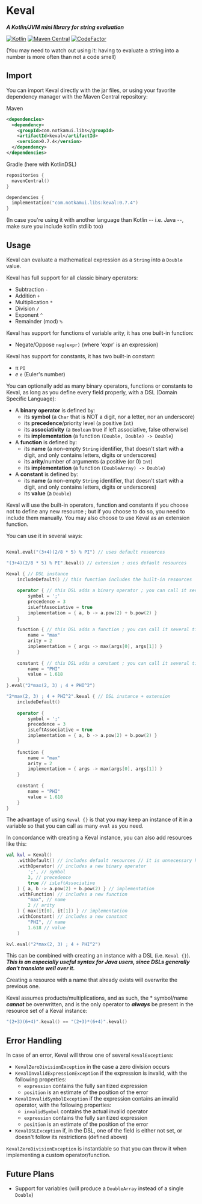 # Keval

***A Kotlin/JVM mini library for string evaluation***

[![Kotlin](https://img.shields.io/badge/Kotlin-1.5.30-7f52ff.svg)](https://kotlinlang.org)
[![Maven Central](https://img.shields.io/maven-central/v/com.notkamui.libs/keval.svg?label=Maven%20Central)](https://search.maven.org/search?q=g:%22com.notkamui.libs%22%20AND%20a:%22keval%22)
[![CodeFactor](https://www.codefactor.io/repository/github/notkamui/keval/badge)](https://www.codefactor.io/repository/github/notkamui/keval)

(You may need to watch out using it:
having to evaluate a string into a number is more often than not a code smell)

## Import

You can import Keval directly with the jar files, or using your favorite dependency manager with the Maven Central
repository:

Maven

```XML
<dependencies>
  <dependency>
    <groupId>com.notkamui.libs</groupId>
    <artifactId>keval</artifactId>
    <version>0.7.4</version>
  </dependency>
</dependencies>
```

Gradle (here with KotlinDSL)

```Kotlin
repositories {
  mavenCentral()
}

dependencies {
  implementation("com.notkamui.libs:keval:0.7.4")
}
```

(In case you're using it with another language than Kotlin -- i.e. Java --, make sure you include kotlin stdlib too)

## Usage

Keval can evaluate a mathematical expression as a `String` into a `Double` value.

Keval has full support for all classic binary operators:

- Subtraction `-`
- Addition `+`
- Multiplication `*`
- Division `/`
- Exponent `^`
- Remainder (mod) `%`

Keval has support for functions of variable arity, it has one built-in function:

- Negate/Oppose `neg(expr)` (where 'expr' is an expression)

Keval has support for constants, it has two built-in constant:

- π `PI`
- *e* `e` (Euler's number)

You can optionally add as many binary operators, functions or constants to Keval, as long as you define every field
properly, with a DSL (Domain Specific Language):

- A **binary operator** is defined by:
  - its **symbol** (a `Char` that is NOT a digit, nor a letter, nor an underscore)
  - its **precedence**/priority level (a positive `Int`)
  - its **associativity** (a `Boolean` true if left associative, false otherwise)
  - its **implementation** (a function `(Double, Double) -> Double`)
- A **function** is defined by:
  - its **name** (a non-empty `String` identifier, that doesn't start with a digit, and only contains letters, digits or
    underscores)
  - its **arity**/number of arguments (a positive (or 0) `Int`)
  - its **implementation** (a function `(DoubleArray) -> Double`)
- A **constant** is defined by:
  - its **name** (a non-empty `String` identifier, that doesn't start with a digit, and only contains letters, digits or
    underscores)
  - its **value** (a `Double`)

Keval will use the built-in operators, function and constants if you choose not to define any new resource ; but if you
choose to do so, you need to include them manually. You may also choose to use Keval as an extension function.

You can use it in several ways:

```Kotlin

Keval.eval("(3+4)(2/8 * 5) % PI") // uses default resources

"(3+4)(2/8 * 5) % PI".keval() // extension ; uses default resources

Keval { // DSL instance
    includeDefault() // this function includes the built-in resources
    
    operator { // this DSL adds a binary operator ; you can call it several times
        symbol = ';'
        precedence = 3
        isLeftAssociative = true
        implementation = { a, b -> a.pow(2) + b.pow(2) }
    }
  
    function { // this DSL adds a function ; you can call it several times
        name = "max"
        arity = 2
        implementation = { args -> max(args[0], args[1]) }
    }
  
    constant { // this DSL adds a constant ; you can call it several times
        name = "PHI"
        value = 1.618
    }
}.eval("2*max(2, 3) ; 4 + PHI^2")

"2*max(2, 3) ; 4 + PHI^2".keval { // DSL instance + extension
    includeDefault()
  
    operator {
        symbol = ';'
        precedence = 3
        isLeftAssociative = true
        implementation = { a, b -> a.pow(2) + b.pow(2) }
    }
  
    function {
        name = "max"
        arity = 2
        implementation = { args -> max(args[0], args[1]) }
    }
  
    constant {
        name = "PHI"
        value = 1.618
    }
}
```

The advantage of using `Keval {}` is that you may keep an instance of it in a variable so that you can call as
many `eval` as you need.

In concordance with creating a Keval instance, you can also add resources like this:

```Kotlin
val kvl = Keval()
    .withDefault() // includes default resources // it is unnecessary here since Keval() with no DSL already does it
    .withOperator( // includes a new binary operator
        ';', // symbol
        3, // precedence
        true // isLeftAssociative
    ) { a, b -> a.pow(2) + b.pow(2) } // implementation
    .withFunction( // includes a new function
        "max", // name
        2 // arity
    ) { max(it[0], it[1]) } // implementation
    .withConstant( // includes a new constant
        "PHI", // name
        1.618 // value
    )

kvl.eval("2*max(2, 3) ; 4 + PHI^2")
```

This can be combined with creating an instance with a DSL (i.e. `Keval {}`).
***This is an especially useful syntax for Java users, since DSLs generally don't translate well over it.***

Creating a resource with a name that already exists will overwrite the previous one.

Keval assumes products/multiplications, and as such, the * symbol/name ***cannot*** be overwritten, and is the only
operator to
***always*** be present in the resource set of a Keval instance:

```Kotlin
"(2+3)(6+4)".keval() == "(2+3)*(6+4)".keval()
```

## Error Handling

In case of an error, Keval will throw one of several `KevalException`s:

- `KevalZeroDivisionException` in the case a zero division occurs
- `KevalInvalidExpressionException` if the expression is invalid, with the following properties:
  - `expression` contains the fully sanitized expression
  - `position` is an estimate of the position of the error
- `KevalInvalidSymbolException` if the expression contains an invalid operator, with the following properties:
  - `invalidSymbol` contains the actual invalid operator
  - `expression` contains the fully sanitized expression
  - `position` is an estimate of the position of the error
- `KevalDSLException` if, in the DSL, one of the field is either not set, or doesn't follow its restrictions (defined
  above)

`KevalZeroDivisionException` is instantiable so that you can throw it when implementing a custom operator/function.

## Future Plans

- Support for variables (will produce a `DoubleArray` instead of a single `Double`)
